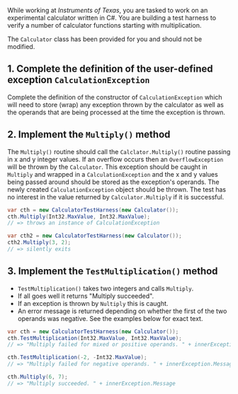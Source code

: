 While working at _Instruments of Texas_, you are tasked to work on an experimental calculator written in C#. You are building a test harness to verify a number of calculator functions starting with multiplication.

The `Calculator` class has been provided for you and should not be
modified.

## 1. Complete the definition of the user-defined exception `CalculationException`

Complete the definition of the constructor of `CalculationException` which will need to store (wrap) any exception thrown by the calculator as well as the operands that are being processed at the time the exception is thrown.

## 2. Implement the `Multiply()` method

The `Multiply()` routine should call the `Calclator.Multiply()` routine
passing in x and y integer values. If an overflow occurs then an `OverflowException` will be thrown by the `Calculator`. This exception should be caught in `Multiply` and wrapped in a `CalculationException` and the x and y values being passed around should be stored as the exception's operands. The newly created `CalculationException` object should be thrown. The test has no interest in the value returned by `Calculator.Multiply` if it is successful.

```csharp
var cth = new CalculatorTestHarness(new Calculator());
cth.Multiply(Int32.MaxValue, Int32.MaxValue);
// => throws an instance of CalculationException

var cth2 = new CalculatorTestHarness(new Calculator());
cth2.Multiply(3, 2);
// => silently exits
```

## 3. Implement the `TestMultiplication()` method

- `TestMultiplication()` takes two integers and calls `Multiply`.
- If all goes well it returns "Multiply succeeded".
- If an exception is thrown by `Nultiply` this is caught.
- An error message is returned depending on whether the first of the two operands was negative. See the examples below for exact text.

```csharp
var cth = new CalculatorTestHarness(new Calculator());
cth.TestMultiplication(Int32.MaxValue, Int32.MaxValue);
// => "Multiply failed for mixed or positive operands. " + innerException.Message

cth.TestMultiplication(-2, -Int32.MaxValue);
// => "Multiply failed for negative operands. " + innerException.Message

cth.Multiply(6, 7);
// => "Multiply succeeded. " + innerException.Message
```
